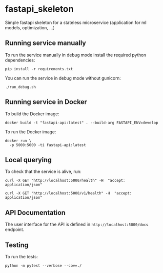 # fastapi_skeleton
Simple fastapi skeleton for a stateless microservice (application for ml models, optimization, ...)


## Running service manually

To run the service manually in debug mode install the required python dependencies:

 `pip install -r requirements.txt`

You can run the service in debug mode without gunicorn:

`./run_debug.sh`

## Running service in Docker

To build the Docker image:

`docker build -t "fastapi-api:latest" . --build-arg FASTAPI_ENV=develop`

To run the Docker image:

```
docker run \
  -p 5000:5000 -ti fastapi-api:latest
```

## Local querying

To check that the service is alive, run:

`curl -X GET "http://localhost:5000/health" -H  "accept: application/json"`

`curl -X GET "http://localhost:5000/v1/health" -H  "accept: application/json"`

## API Documentation

The user interface for the API is defined in `http://localhost:5000/docs` endpoint.


## Testing

To run the tests:

  `python -m pytest --verbose --cov=./`
